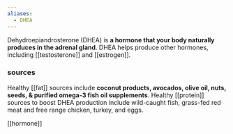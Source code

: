 ```yaml
---
aliases:
  - DHEA
---
```

Dehydroepiandrosterone (DHEA) is **a hormone that your body naturally produces in the adrenal gland**. DHEA helps produce other hormones, including [[testosterone]] and [[estrogen]].

### sources
Healthy [[fat]] sources include **coconut products, avocados, olive oil, nuts, seeds, & purified omega-3 fish oil supplements**. 
Healthy [[protein]] sources to boost DHEA production include wild-caught fish, grass-fed red meat and free range chicken, turkey, and eggs.

[[hormone]]